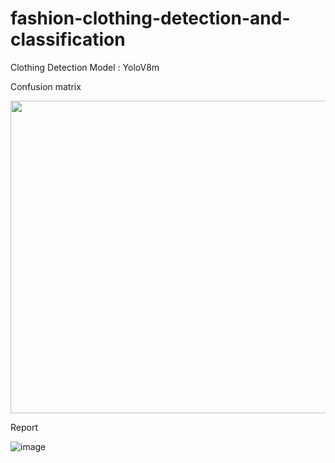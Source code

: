 # fashion-clothing-detection-and-classification

Clothing Detection
Model : YoloV8m

Confusion matrix

<img src="https://github.com/KrittayaT/fashion-clothing-detection-and-classification/assets/162971519/b8ec69bc-bf6a-41cd-a800-e619e863c68b" width="700" height="500">

Report

![image](https://github.com/KrittayaT/fashion-clothing-detection-and-classification/assets/162971519/ce77666a-f8c9-49aa-952a-6d4b97d028d1)
